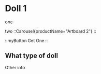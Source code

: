 # Doll 1

one

two
::Carousel{productName="Artboard 2"}
::

::myButton
Get One
::

## What type of doll

Other info